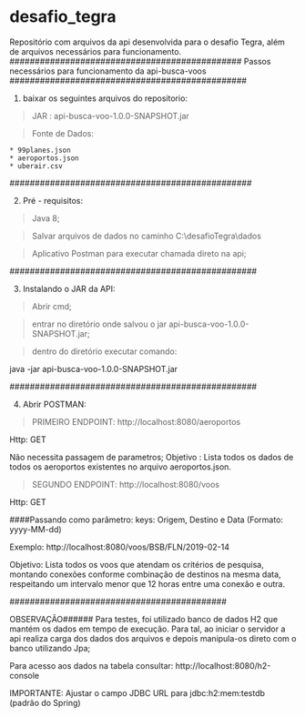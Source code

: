 # desafio_tegra
Repositório com arquivos da api desenvolvida para o desafio Tegra, além de arquivos necessários para funcionamento.
##############################################
Passos necessários para funcionamento da api-busca-voos
###############################################
1) baixar os seguintes arquivos do repositorio:

> JAR : api-busca-voo-1.0.0-SNAPSHOT.jar

> Fonte de Dados:

	* 99planes.json
	* aeroportos.json
	* uberair.csv

################################################	
	
2) Pré - requisitos: 
> Java 8;

> Salvar arquivos de dados no caminho C:\desafioTegra\dados

> Aplicativo Postman para executar chamada direto na api;

#################################################

3) Instalando o JAR da API:

> Abrir cmd;

> entrar no diretório onde salvou o jar api-busca-voo-1.0.0-SNAPSHOT.jar; 

> dentro do diretório executar comando: 

java -jar api-busca-voo-1.0.0-SNAPSHOT.jar


#################################################

4) Abrir POSTMAN:

> PRIMEIRO ENDPOINT:
http://localhost:8080/aeroportos

Http: GET

Não necessita passagem de parametros;
Objetivo : Lista todos os dados de todos os aeroportos existentes no arquivo aeroportos.json.




>SEGUNDO ENDPOINT:
http://localhost:8080/voos

Http: GET

####Passando como parâmetro:
keys: Origem, Destino e Data (Formato: yyyy-MM-dd)

Exemplo: http://localhost:8080/voos/BSB/FLN/2019-02-14


Objetivo: Lista todos os voos que atendam os critérios de pesquisa, 
montando conexões conforme combinação de destinos na mesma data, 
respeitando um intervalo menor que 12 horas entre uma conexão e outra.



###########################################


OBSERVAÇÃO######
Para testes, foi utilizado banco de dados H2 que mantém os dados em tempo de execução.
Para tal, ao iniciar o servidor a api realiza carga dos dados dos arquivos e depois manipula-os direto com o banco utilizando Jpa;


Para acesso aos dados na tabela consultar:
http://localhost:8080/h2-console

IMPORTANTE: Ajustar o campo JDBC URL para jdbc:h2:mem:testdb (padrão do Spring)









